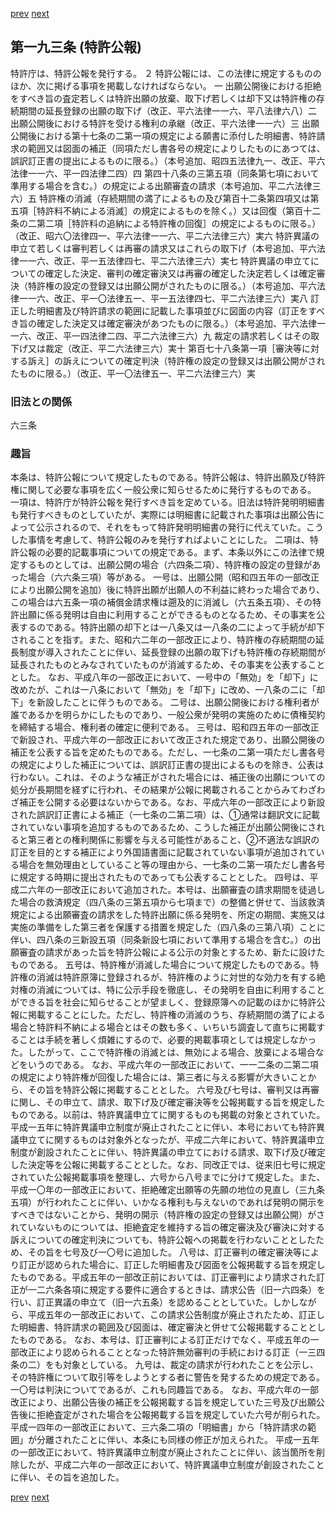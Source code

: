 [prev](/specific\markdowns\特許法\280_Mp-Ch_10-At_192.md)
[next](/specific\markdowns\特許法\282_Mp-Ch_10-At_194.md)
## 第一九三条 (特許公報)
特許庁は、特許公報を発行する。
２ 特許公報には、この法律に規定するもののほか、次に掲げる事項を掲載しなければならない。
一 出願公開後における拒絶をすべき旨の査定若しくは特許出願の放棄、取下げ若しくは却下又は特許権の存続期間の延長登録の出願の取下げ（改正、平六法律一一六、平八法律六八）二 出願公開後における特許を受ける権利の承継（改正、平六法律一一六）三 出願公開後における第十七条の二第一項の規定による願書に添付した明細書、特許請求の範囲又は図面の補正（同項ただし書各号の規定によりしたものにあつては、誤訳訂正書の提出によるものに限る。）（本号追加、昭四五法律九一、改正、平六法律一一六、平一四法律二四）四 第四十八条の三第五項（同条第七項において準用する場合を含む。）の規定による出願審査の請求（本号追加、平二六法律三六）五 特許権の消滅（存続期間の満了によるもの及び第百十二条第四項又は第五項［特許料不納による消滅］の規定によるものを除く。）又は回復（第百十二条の二第二項［特許料の追納による特許権の回復］の規定によるものに限る。）（改正、昭六〇法律四一、平六法律一一六、平二六法律三六）実六 特許異議の申立て若しくは審判若しくは再審の請求又はこれらの取下げ（本号追加、平六法律一一六、改正、平一五法律四七、平二六法律三六）実七 特許異議の申立てについての確定した決定、審判の確定審決又は再審の確定した決定若しくは確定審決（特許権の設定の登録又は出願公開がされたものに限る。）（本号追加、平六法律一一六、改正、平一〇法律五一、平一五法律四七、平二六法律三六）実八 訂正した明細書及び特許請求の範囲に記載した事項並びに図面の内容（訂正をすべき旨の確定した決定又は確定審決があつたものに限る。）（本号追加、平六法律一一六、改正、平一四法律二四、平二六法律三六）九 裁定の請求若しくはその取下げ又は裁定（改正、平二六法律三六）実十 第百七十八条第一項［審決等に対する訴え］の訴えについての確定判決（特許権の設定の登録又は出願公開がされたものに限る。）（改正、平一〇法律五一、平二六法律三六）実

### 旧法との関係
六三条

### 趣旨
本条は、特許公報について規定したものである。特許公報は、特許出願及び特許権に関して必要な事項を広く一般公衆に知らせるために発行するものである。
一項は、特許庁が特許公報を発行すべき旨を定めている。旧法は特許発明明細書も発行すべきものとしていたが、実際には明細書に記載された事項は出願公告によって公示されるので、それをもって特許発明明細書の発行に代えていた。こうした事情を考慮して、特許公報のみを発行すればよいことにした。
二項は、特許公報の必要的記載事項についての規定である。まず、本条以外にこの法律で規定するものとしては、出願公開の場合（六四条二項）、特許権の設定の登録があった場合（六六条三項）等がある。
一号は、出願公開（昭和四五年の一部改正により出願公開を追加）後に特許出願が出願人の不利益に終わった場合であり、この場合は六五条一項の補償金請求権は遡及的に消滅し（六五条五項）、その特許出願に係る発明は自由に利用することができるものとなるため、その事実を公表するのである。特許出願の却下とは一八条又は一八条の二によって手続が却下されることを指す。また、昭和六二年の一部改正により、特許権の存続期間の延長制度が導入されたことに伴い、延長登録の出願の取下げも特許権の存続期間が延長されたものとみなされていたものが消滅するため、その事実を公表することとした。
なお、平成八年の一部改正において、一号中の「無効」を「却下」に改めたが、これは一八条において「無効」を「却下」に改め、一八条の二に「却下」を新設したことに伴うものである。
二号は、出願公開後における権利者が誰であるかを明らかにしたものであり、一般公衆が発明の実施のために債権契約を締結する場合、権利者の確定に便利である。
三号は、昭和四五年の一部改正で新設され、平成六年の一部改正において改正された規定であり、出願公開後の補正を公表する旨を定めたものである。ただし、一七条の二第一項ただし書各号の規定によりした補正については、誤訳訂正書の提出によるものを除き、公表は行わない。これは、そのような補正がされた場合には、補正後の出願についての処分が長期間を経ずに行われ、その結果が公報に掲載されることからみてわざわざ補正を公開する必要はないからである。なお、平成六年の一部改正により新設された誤訳訂正書による補正（一七条の二第二項）は、①通常は翻訳文に記載されていない事項を追加するものであるため、こうした補正が出願公開後にされると第三者との権利関係に影響を与える可能性があること、②不適法な誤訳の訂正を目的とする補正により外国語書面に記載されていない事項が追加されている場合を無効理由としていること等の理由から、一七条の二第一項ただし書各号に規定する時期に提出されたものであっても公表することとした。
四号は、平成二六年の一部改正において追加された。本号は、出願審査の請求期間を徒過した場合の救済規定（四八条の三第五項から七項まで）の整備と併せて、当該救済規定による出願審査の請求をした特許出願に係る発明を、所定の期間、実施又は実施の準備をした第三者を保護する措置を規定した（四八条の三第八項）ことに伴い、四八条の三新設五項（同条新設七項において準用する場合を含む。）の出願審査の請求があった旨を特許公報による公示の対象とするため、新たに設けたものである。
五号は、特許権が消滅した場合について規定したものである。特許権の消滅は特許原簿に登録されるが、特許権のように対世的な効力を有する絶対権の消滅については、特に公示手段を徹底し、その発明を自由に利用することができる旨を社会に知らせることが望ましく、登録原簿への記載のほかに特許公報に掲載することにした。ただし、特許権の消滅のうち、存続期間の満了による場合と特許料不納による場合とはその数も多く、いちいち調査して直ちに掲載することは手続を著しく煩雑にするので、必要的掲載事項としては規定しなかった。したがって、ここで特許権の消滅とは、無効による場合、放棄による場合などをいうのである。
なお、平成六年の一部改正において、一一二条の二第二項の規定により特許権が回復した場合には、第三者に与える影響が大きいことから、その旨を特許公報に掲載することとした。
六号及び七号は、審判又は再審に関し、その申立て、請求、取下げ及び確定審決等を公報掲載する旨を規定したものである。以前は、特許異議申立てに関するものも掲載の対象とされていた。平成一五年に特許異議申立制度が廃止されたことに伴い、本号においても特許異議申立てに関するものは対象外となったが、平成二六年において、特許異議申立制度が創設されたことに伴い、特許異議の申立てにおける請求、取下げ及び確定した決定等を公報に掲載することとした。なお、同改正では、従来旧七号に規定されていた公報掲載事項を整理し、六号から八号までに分けて規定した。また、平成一〇年の一部改正において、拒絶確定出願等の先願の地位の見直し（三九条五項）が行われたことに伴い、いかなる権利も与えないのであれば発明の開示をすべきではないことから、発明の開示（特許権の設定の登録又は出願公開）がされていないものについては、拒絶査定を維持する旨の確定審決及び審決に対する訴えについての確定判決についても、特許公報への掲載を行わないこととしたため、その旨を七号及び一〇号に追加した。
八号は、訂正審判の確定審決等により訂正が認められた場合に、訂正した明細書及び図面を公報掲載する旨を規定したものである。平成五年の一部改正前においては、訂正審判により請求された訂正が一二六条各項に規定する要件に適合するときは、請求公告（旧一六四条）を行い、訂正異議の申立て（旧一六五条）を認めることとしていた。しかしながら、平成五年の一部改正において、この請求公告制度が廃止されたため、訂正した明細書、特許請求の範囲及び図面は、確定審決と併せて公報掲載することとしたものである。
なお、本号は、訂正審判による訂正だけでなく、平成五年の一部改正により認められることとなった特許無効審判の手続における訂正（一三四条の二）をも対象としている。
九号は、裁定の請求が行われたことを公示し、その特許権について取引等をしようとする者に警告を発するための規定である。一〇号は判決についてであるが、これも同趣旨である。
なお、平成六年の一部改正により、出願公告後の補正を公報掲載する旨を規定していた三号及び出願公告後に拒絶査定がされた場合を公報掲載する旨を規定していた六号が削られた。
平成一四年の一部改正において、三六条二項の「明細書」から「特許請求の範囲」が分離されたことに伴い、本条にも同様の修正が加えられた。
平成一五年の一部改正において、特許異議申立制度が廃止されたことに伴い、該当箇所を削除したが、平成二六年の一部改正において、特許異議申立制度が創設されたことに伴い、その旨を追加した。

[prev](/specific\markdowns\特許法\280_Mp-Ch_10-At_192.md)
[next](/specific\markdowns\特許法\282_Mp-Ch_10-At_194.md)